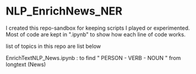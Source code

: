 # NLP_EnrichNews_NER
I created this repo-sandbox for keeping scripts I played or experimented.
Most of code are kept in ".ipynb" to show how each line of code works.

list of topics in this repo are list below

EnrichTextNLP_News.ipynb : to find " PERSON - VERB - NOUN " from longtext (News)
